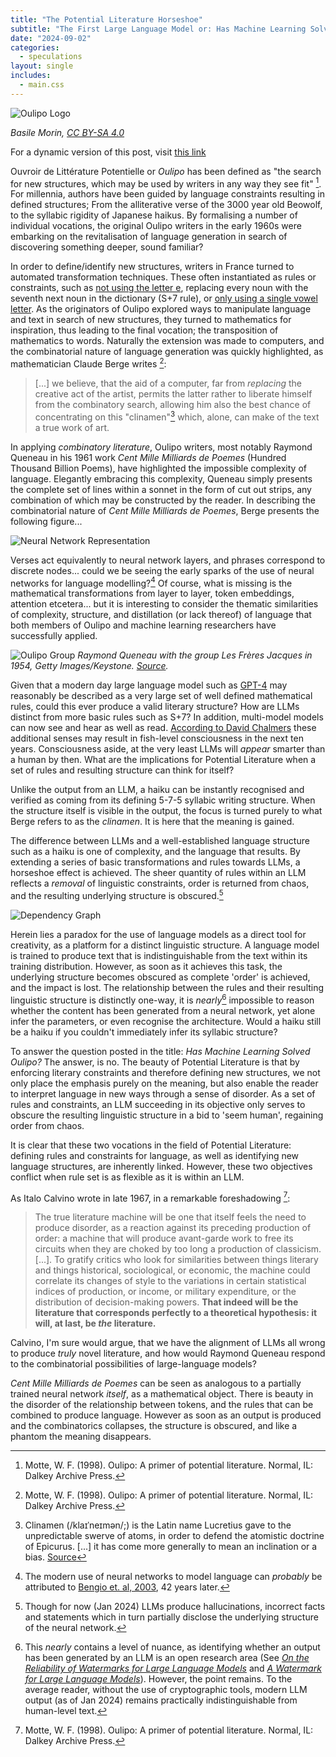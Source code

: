 ```yaml
---
title: "The Potential Literature Horseshoe"
subtitle: "The First Large Language Model or: Has Machine Learning Solved Oulipo?"
date: "2024-09-02"
categories:
  - speculations
layout: single
includes:
  - main.css
---
```


![Oulipo Logo](/speculations/oulipo_assets/other_logo.png)

*Basile Morin, [CC BY-SA 4.0](https://creativecommons.org/licenses/by-sa/4.0)*

For a dynamic version of this post, visit [this link](https://sav.phd/posts/oulipo/)

Ouvroir de Littérature Potentielle or *Oulipo* has been defined as "the search for new structures, which may be used by writers in any way they see fit" [^1]. 
For millennia, authors have been guided by language constraints resulting in defined structures; From the alliterative verse of the 3000 year old Beowolf, to the syllabic rigidity of Japanese haikus. By formalising a number of individual vocations, the original Oulipo writers in the early 1960s were embarking on the revitalisation of language generation in search of discovering something deeper, sound familiar?

In order to define/identify new structures, writers in France turned to automated transformation techniques.
These often instantiated as rules or constraints, such as [not using the letter e](https://en.wikipedia.org/wiki/A_Void), replacing every noun with the seventh next noun in the dictionary (S+7 rule), or [only using a single vowel letter](https://en.wikipedia.org/wiki/Eunoia_(book)). 
As the originators of Oulipo explored ways to manipulate language and text in search of new structures, they turned to mathematics for inspiration, thus leading to the final vocation; the transposition of mathematics to words. Naturally the extension was made to computers, and the combinatorial nature of language generation was quickly highlighted, as mathematician Claude Berge writes [^1]:

> [...] we believe, that the aid of a computer, far from *replacing* the creative act of the artist, permits the latter rather to liberate himself from the combinatory search, allowing him also the best chance of concentrating on this "clinamen"[^2] which, alone, can make of the text a true work of art.
 
In applying *combinatory literature*, Oulipo writers, most notably Raymond Queneau in his 1961 work *Cent Mille Milliards de Poemes* (Hundred Thousand Billion Poems), have highlighted the impossible complexity of language. Elegantly embracing this complexity, Queneau simply presents the complete set of lines within a sonnet in the form of cut out strips, any combination of which may be constructed by the reader. 
In describing the combinatorial nature of *Cent Mille Milliards de Poemes*, Berge presents the following figure...

![Neural Network Representation](/speculations/nn2.png)

Verses act equivalently to neural network layers, and phrases correspond to discrete nodes... could we be seeing the early sparks of the use of neural networks for language modelling?[^3]
Of course, what is missing is the mathematical transformations from layer to layer, token embeddings, attention etcetera... but it is interesting to consider the thematic similarities of complexity, structure, and distillation (or lack thereof) of language that both members of Oulipo and machine learning researchers have successfully applied.

![Oulipo Group](/speculations/oulipo_assets/raymond.jpeg)
*Raymond Queneau with the group Les Frères Jacques in 1954, Getty Images/Keystone. [Source](https://ici.radio-canada.ca/ohdio/premiere/emissions/aujourd-hui-l-histoire/segments/entrevue/351266/oulipo-richard-boivin).*

Given that a modern day large language model such as [GPT-4](https://openai.com/research/gpt-4) may reasonably be described as a very large set of well defined mathematical rules, could this ever produce a valid literary structure? How are LLMs distinct from more basic rules such as S+7? In addition, multi-model models can now see and hear as well as read. [According to David Chalmers](https://nips.cc/media/neurips-2022/Slides/55867.pdf) these additional senses may result in fish-level consciousness in the next ten years. Consciousness aside, at the very least LLMs will *appear* smarter than a human by then. What are the implications for Potential Literature when a set of rules and resulting structure can think for itself?

Unlike the output from an LLM, a haiku can be instantly recognised and verified as coming from its defining 5-7-5 syllabic writing structure. When the structure itself is visible in the output, the focus is turned purely to what Berge refers to as the *clinamen*. It is here that the meaning is gained. 

The difference between LLMs and a well-established language structure such as a haiku is one of complexity, and the language that results. By extending a series of basic transformations and rules towards LLMs, a horseshoe effect is achieved. The sheer quantity of rules within an LLM reflects a *removal* of linguistic constraints, order is returned from chaos, and the resulting underlying structure is obscured.[^4]

![Dependency Graph](/speculations/oulipo_assets/dep2.png)

Herein lies a paradox for the use of language models as a direct tool for creativity, as a platform for a distinct linguistic structure. A language model is trained to produce text that is indistinguishable from the text within its training distribution.
However, as soon as it achieves this task, the underlying structure becomes obscured as complete 'order' is achieved, and the impact is lost. 
The relationship between the rules and their resulting linguistic structure is distinctly one-way, it is *nearly*[^5] impossible to reason whether the content has been generated from a neural network, yet alone infer the parameters, or even recognise the architecture. Would a haiku still be a haiku if you couldn't immediately infer its syllabic structure?

To answer the question posted in the title: *Has Machine Learning Solved Oulipo?* The answer, is no. The beauty of Potential Literature is that by enforcing literary constraints and therefore defining new structures, we not only place the emphasis purely on the meaning, but also enable the reader to interpret language in new ways through a sense of disorder. As a set of rules and constraints, an LLM succeeding in its objective only serves to obscure the resulting linguistic structure in a bid to 'seem human', regaining order from chaos.

It is clear that these two vocations in the field of Potential Literature: defining rules and constraints for language, as well as identifying new language structures, are inherently linked. However, these two objectives conflict when rule set is as flexible as it is within an LLM.

As Italo Calvino wrote in late 1967, in a remarkable foreshadowing [^1]:

> The true literature machine will be one that itself feels the need to produce disorder, as a reaction against its preceding production of order: a machine that will produce avant-garde work to free its circuits when they are choked by too long a production of classicism. [...]. To gratify critics who look for similarities between things literary and things historical, sociological, or economic, the machine could correlate its changes of style to the variations in certain statistical indices of production, or income, or military expenditure, or the distribution of decision-making powers. **That indeed will be the literature that corresponds perfectly to a theoretical hypothesis: it will, at last, be *the* literature.**

Calvino, I'm sure would argue, that we have the alignment of LLMs all wrong to produce *truly* novel literature, and how would Raymond Queneau respond to the combinatorial possibilities of large-language models?

*Cent Mille Milliards de Poemes* can be seen as analogous to a partially trained neural network *itself*, as a mathematical object. There is beauty in the disorder of the relationship between tokens, and the rules that can be combined to produce language. However as soon as an output is produced and the combinatorics collapses, the structure is obscured, and like a phantom the meaning disappears. 

[^1]: Motte, W. F. (1998). Oulipo: A primer of potential literature. Normal, IL: Dalkey Archive Press.
[^2]: Clinamen (/klaɪˈneɪmən/;) is the Latin name Lucretius gave to the unpredictable swerve of atoms, in order to defend the atomistic doctrine of Epicurus. [...] it has come more generally to mean an inclination or a bias. [Source](https://en.wikipedia.org/wiki/Clinamen)
[^3]: The modern use of neural networks to model language can *probably* be attributed to [Bengio et. al, 2003](https://www.jmlr.org/papers/volume3/bengio03a/bengio03a.pdf), 42 years later.
[^4]: Though for now (Jan 2024) LLMs produce hallucinations, incorrect facts and statements which in turn partially disclose the underlying structure of the neural network.
[^5]: This *nearly* contains a level of nuance, as identifying whether an output has been generated by an LLM is an open research area (See [*On the Reliability of Watermarks for Large Language Models*](https://arxiv.org/abs/2306.04634) and [*A Watermark for Large Language Models*](https://arxiv.org/abs/2301.10226)). However, the point remains. To the average reader, without the use of cryptographic tools, modern LLM output (as of Jan 2024) remains practically indistinguishable from human-level text.